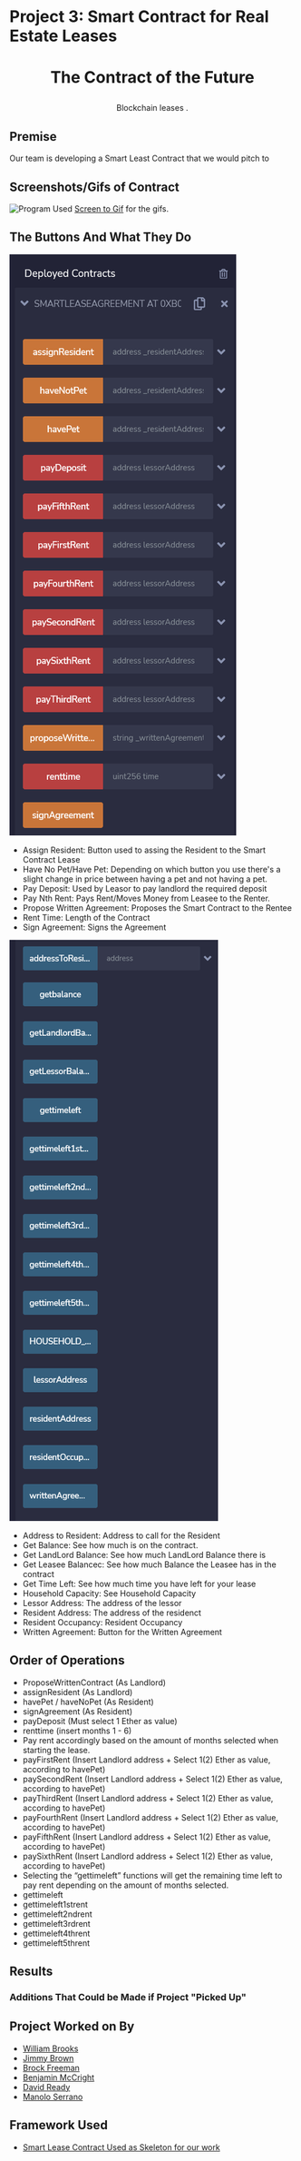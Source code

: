 # Project 3: Smart Contract for Real Estate Leases

# <p align="center"> The Contract of the Future </p>
  <p align="center"> Blockchain leases  . </p>

## Premise
Our team is developing a Smart Least Contract that we would pitch to 


## Screenshots/Gifs of Contract

![Program](Images/SmartLeaseFinalCode.gif)
Used [Screen to Gif](https://www.screentogif.com/) for the gifs.



## The Buttons And What They Do
![ContractPartOne](Images/ContractButtonsPartOne.png)
* Assign Resident: Button used to assing the Resident to the Smart Contract Lease
* Have No Pet/Have Pet: Depending on which button you use there's a slight change in price between having a pet and not having a pet.
* Pay Deposit: Used by Leasor to pay landlord the required deposit 
* Pay Nth Rent: Pays Rent/Moves Money from Leasee to the Renter. 
* Propose Written Agreement: Proposes the Smart Contract to the Rentee 
* Rent Time: Length of the Contract 
* Sign Agreement: Signs the Agreement 


![ContractPartTwo](Images/ContractButtonsPartTwo.png)
* Address to Resident:  Address to call for the Resident
* Get Balance: See how much is on the contract.
* Get LandLord Balance: See how much LandLord Balance there is
* Get Leasee Balancec: See how much Balance the Leasee has in the contract
* Get Time Left: See how much time you have left for your lease
* Household Capacity: See Household Capacity
* Lessor Address: The address of the lessor
* Resident Address: The address of the residenct
* Resident Occupancy: Resident Occupancy   
* Written Agreement: Button for the Written Agreement 

## Order of Operations
* ProposeWrittenContract (As Landlord)
* assignResident (As Landlord)
* havePet / haveNoPet (As Resident)
* signAgreement (As Resident)
* payDeposit (Must select 1 Ether as value)
* renttime (insert months 1 - 6)
* Pay rent accordingly based on the amount of months selected when starting the lease.
* payFirstRent (Insert Landlord address + Select 1(2) Ether as value, according to havePet)
* paySecondRent (Insert Landlord address + Select 1(2) Ether as value, according to havePet)
* payThirdRent (Insert Landlord address + Select 1(2) Ether as value, according to havePet)
* payFourthRent (Insert Landlord address + Select 1(2) Ether as value, according to havePet)
* payFifthRent (Insert Landlord address + Select 1(2) Ether as value, according to havePet)
* paySixthRent (Insert Landlord address + Select 1(2) Ether as value, according to havePet)
* Selecting the “gettimeleft” functions will get the remaining time left to pay rent depending on the amount of months selected.
* gettimeleft
* gettimeleft1strent
* gettimeleft2ndrent
* gettimeleft3rdrent
* gettimeleft4thrent
* gettimeleft5thrent

## Results

### Additions That Could be Made if Project "Picked Up"

 


## Project Worked on By
* [William Brooks](https://github.com/Wil-bro0824)
* [Jimmy Brown](https://github.com/jbrown2155)
* [Brock Freeman](https://github.com/Bfree22)
* [Benjamin McCright](https://github.com/BenMcCright)
* [David Ready](https://github.com/CrusadingGroundhog)
* [Manolo Serrano](https://github.com/InfluxVC)

## Framework Used
* [Smart Lease Contract Used as Skeleton for our work](https://github.com/SmartLease/Ethereum/blob/master/contracts/smartleasefactory.sol)
